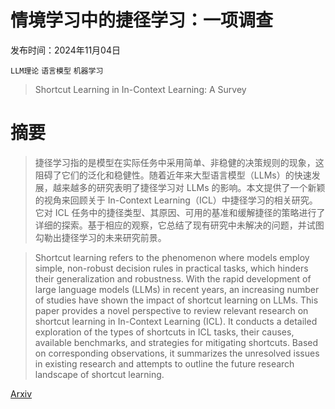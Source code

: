 # 情境学习中的捷径学习：一项调查

发布时间：2024年11月04日

`LLM理论` `语言模型` `机器学习`

> Shortcut Learning in In-Context Learning: A Survey

# 摘要

> 捷径学习指的是模型在实际任务中采用简单、非稳健的决策规则的现象，这阻碍了它们的泛化和稳健性。随着近年来大型语言模型（LLMs）的快速发展，越来越多的研究表明了捷径学习对 LLMs 的影响。本文提供了一个新颖的视角来回顾关于 In-Context Learning（ICL）中捷径学习的相关研究。它对 ICL 任务中的捷径类型、其原因、可用的基准和缓解捷径的策略进行了详细的探索。基于相应的观察，它总结了现有研究中未解决的问题，并试图勾勒出捷径学习的未来研究前景。

> Shortcut learning refers to the phenomenon where models employ simple, non-robust decision rules in practical tasks, which hinders their generalization and robustness. With the rapid development of large language models (LLMs) in recent years, an increasing number of studies have shown the impact of shortcut learning on LLMs. This paper provides a novel perspective to review relevant research on shortcut learning in In-Context Learning (ICL). It conducts a detailed exploration of the types of shortcuts in ICL tasks, their causes, available benchmarks, and strategies for mitigating shortcuts. Based on corresponding observations, it summarizes the unresolved issues in existing research and attempts to outline the future research landscape of shortcut learning.

[Arxiv](https://arxiv.org/abs/2411.02018)